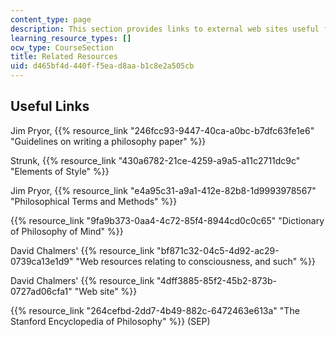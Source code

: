 ```yaml
---
content_type: page
description: This section provides links to external web sites useful for the course.
learning_resource_types: []
ocw_type: CourseSection
title: Related Resources
uid: d465bf4d-440f-f5ea-d8aa-b1c8e2a505cb
---
```


Useful Links
------------

Jim Pryor, {{% resource_link "246fcc93-9447-40ca-a0bc-b7dfc63fe1e6" "Guidelines on writing a philosophy paper" %}}

Strunk, {{% resource_link "430a6782-21ce-4259-a9a5-a11c2711dc9c" "Elements of Style" %}}

Jim Pryor, {{% resource_link "e4a95c31-a9a1-412e-82b8-1d9993978567" "Philosophical Terms and Methods" %}}

{{% resource_link "9fa9b373-0aa4-4c72-85f4-8944cd0c0c65" "Dictionary of Philosophy of Mind" %}}

David Chalmers' {{% resource_link "bf871c32-04c5-4d92-ac29-0739ca13e1d9" "Web resources relating to consciousness, and such" %}}

David Chalmers' {{% resource_link "4dff3885-85f2-45b2-873b-0727ad06cfa1" "Web site" %}}

{{% resource_link "264cefbd-2dd7-4b49-882c-6472463e613a" "The Stanford Encyclopedia of Philosophy" %}} (SEP)